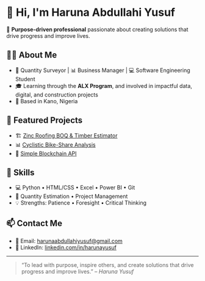 # 👋 Hi, I'm Haruna Abdullahi Yusuf

🎯 **Purpose-driven professional** passionate about creating solutions that drive progress and improve lives.

## 🧑‍💼 About Me
- 📐 Quantity Surveyor | 📊 Business Manager | 💻 Software Engineering Student
- 🎓 Learning through the **ALX Program**, and involved in impactful data, digital, and construction projects
- 📍 Based in Kano, Nigeria

## 🚀 Featured Projects
- 🏗️ [Zinc Roofing BOQ & Timber Estimator](https://github.com/Ranoharuna/zinc-roofing-boq)
- 📊 [Cyclistic Bike-Share Analysis](https://github.com/Ranoharuna/cyclistic-case-study)
- 🔐 [Simple Blockchain API](https://github.com/Ranoharuna/Simple-Blockchain-App)

## 📌 Skills
- 💻 Python • HTML/CSS • Excel • Power BI • Git
- 🧮 Quantity Estimation • Project Management
- 💡 Strengths: Patience • Foresight • Critical Thinking

## 📫 Contact Me
- 📧 Email: harunaabdullahiyusuf@gmail.com
- 🔗 LinkedIn: [linkedin.com/in/harunayusuf](https://linkedin.com/in/harunayusuf)

---

> “To lead with purpose, inspire others, and create solutions that drive progress and improve lives.” – *Haruna Yusuf*

